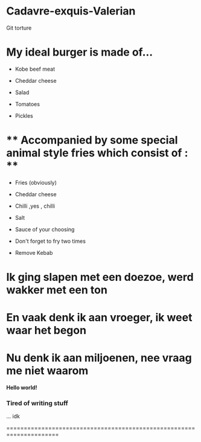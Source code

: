 # Cadavre-exquis-Valerian
Git torture

# **My ideal burger is made of...**
 
* Kobe beef meat

* Cheddar cheese

* Salad

* Tomatoes

* Pickles

# ** Accompanied by some special animal style fries which consist of : **

* Fries (obviously) 

* Cheddar cheese 

* Chilli ,yes , chilli

* Salt

* Sauce of your choosing

* Don't forget to fry two times

* Remove Kebab

# Ik ging slapen met een doezoe, werd wakker met een ton
# En vaak denk ik aan vroeger, ik weet waar het begon
# Nu denk ik aan miljoenen, nee vraag me niet waarom

**Hello world!** 

### Tired of writing stuff

... idk

=====================================================================
